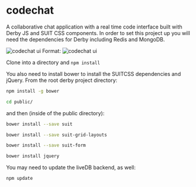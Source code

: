 # codechat

A collaborative chat application with a real time code interface built with Derby JS and SUIT CSS components. In order to set this project up you will need the dependencies for Derby including Redis and MongoDB.

![codechat ui](http://www.ericmcd.com/blog/img/codechat.png)
Format: ![codechat ui](url)

Clone into a directory and `npm install`

You also need to install bower to install the SUITCSS dependencies and jQuery. From the root derby project directory:

```bash
npm install -g bower

cd public/
```

and then (inside of the public directory):

```bash
bower install --save suit

bower install --save suit-grid-layouts

bower install --save suit-form

bower install jquery
```

You may need to update the liveDB backend, as well:

```bash
npm update
```
